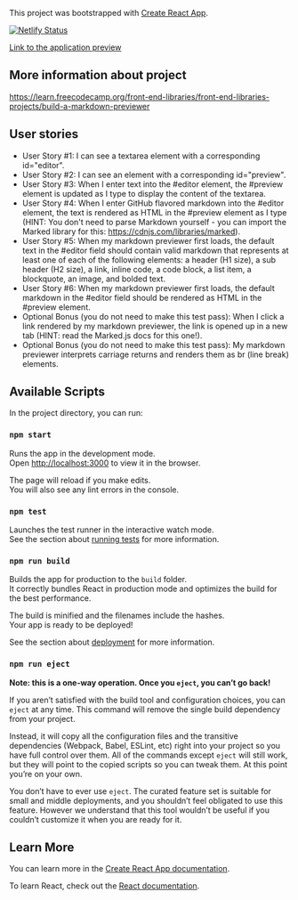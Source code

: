 This project was bootstrapped with [Create React App](https://github.com/facebook/create-react-app).

[![Netlify Status](https://api.netlify.com/api/v1/badges/e6a66305-c9ef-437f-93a2-488a478ac43c/deploy-status)](https://app.netlify.com/sites/gracious-tereshkova-779ca7/deploys) 

[Link to the application preview](https://gracious-tereshkova-779ca7.netlify.com)


## More information about project

https://learn.freecodecamp.org/front-end-libraries/front-end-libraries-projects/build-a-markdown-previewer

## User stories

* User Story #1: I can see a textarea element with a corresponding id="editor".
* User Story #2: I can see an element with a corresponding id="preview".
* User Story #3: When I enter text into the #editor element, the #preview element is updated as I type to display the content of the textarea.
* User Story #4: When I enter GitHub flavored markdown into the #editor element, the text is rendered as HTML in the #preview element as I type (HINT: You don't need to parse Markdown yourself - you can import the Marked library for this: https://cdnjs.com/libraries/marked).
* User Story #5: When my markdown previewer first loads, the default text in the #editor field should contain valid markdown that represents at least one of each of the following elements: a header (H1 size), a sub header (H2 size), a link, inline code, a code block, a list item, a blockquote, an image, and bolded text.
* User Story #6: When my markdown previewer first loads, the default markdown in the #editor field should be rendered as HTML in the #preview element.
* Optional Bonus (you do not need to make this test pass): When I click a link rendered by my markdown previewer, the link is opened up in a new tab (HINT: read the Marked.js docs for this one!).
* Optional Bonus (you do not need to make this test pass): My markdown previewer interprets carriage returns and renders them as br (line break) elements.

## Available Scripts

In the project directory, you can run:

### `npm start`

Runs the app in the development mode.<br>
Open [http://localhost:3000](http://localhost:3000) to view it in the browser.

The page will reload if you make edits.<br>
You will also see any lint errors in the console.

### `npm test`

Launches the test runner in the interactive watch mode.<br>
See the section about [running tests](https://facebook.github.io/create-react-app/docs/running-tests) for more information.

### `npm run build`

Builds the app for production to the `build` folder.<br>
It correctly bundles React in production mode and optimizes the build for the best performance.

The build is minified and the filenames include the hashes.<br>
Your app is ready to be deployed!

See the section about [deployment](https://facebook.github.io/create-react-app/docs/deployment) for more information.

### `npm run eject`

**Note: this is a one-way operation. Once you `eject`, you can’t go back!**

If you aren’t satisfied with the build tool and configuration choices, you can `eject` at any time. This command will remove the single build dependency from your project.

Instead, it will copy all the configuration files and the transitive dependencies (Webpack, Babel, ESLint, etc) right into your project so you have full control over them. All of the commands except `eject` will still work, but they will point to the copied scripts so you can tweak them. At this point you’re on your own.

You don’t have to ever use `eject`. The curated feature set is suitable for small and middle deployments, and you shouldn’t feel obligated to use this feature. However we understand that this tool wouldn’t be useful if you couldn’t customize it when you are ready for it.

## Learn More

You can learn more in the [Create React App documentation](https://facebook.github.io/create-react-app/docs/getting-started).

To learn React, check out the [React documentation](https://reactjs.org/).
